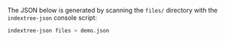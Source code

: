 The JSON below is generated by scanning the `files/` directory with
the `indextree-json` console script:

```bash
indextree-json files > demo.json
```

<div id="indextree-root" data-src="/examples/indextree/demo.json"></div>
<script type="module" src="/static/js/indextree.js" defer></script>
